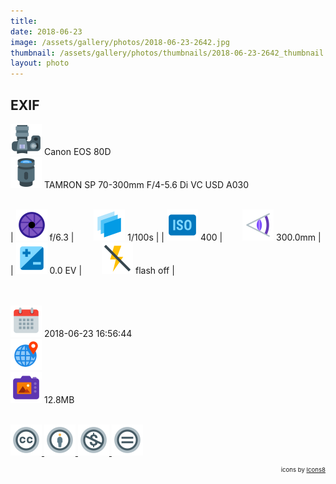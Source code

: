 ```yaml
---
title: ‎
date: 2018-06-23
image: /assets/gallery/photos/2018-06-23-2642.jpg
thumbnail: /assets/gallery/photos/thumbnails/2018-06-23-2642_thumbnail.jpg
layout: photo
---
```

<style>
  div.container {
    width: 100% !important;
    max-width: none !important;
  }
  img.main-img {
    width: 100% !important;
    height: auto !important;
    max-width: 1500px !important;
    max-height: none !important;
  }
  img.exif {
    width: 50px;
    height: 50px;
  }
</style>

## EXIF
<img src='/assets/images/icons/camera.png' class='exif'> Canon EOS 80D  
<img src='/assets/images/icons/lens.png' class='exif'> TAMRON SP 70-300mm F/4-5.6 Di VC USD A030
<br><br>

| <img src='/assets/images/icons/aperture.png' class='exif'> f/6.3 | &emsp;&emsp;<img src='/assets/images/icons/shutter-speed.png' class='exif'> 1/100s |
| <img src='/assets/images/icons/iso.png' class='exif'> 400 | &emsp;&emsp;<img src='/assets/images/icons/focal-length.png' class='exif'> 300.0mm |
| <img src='/assets/images/icons/exposure.png' class='exif'> 0.0 EV | &emsp;&emsp;<img src='/assets/images/icons/flash-off.png' class='exif'> flash off |

<br><br>
<img src='/assets/images/icons/calendar.png' class='exif'> 2018-06-23 16:56:44  
<img src='/assets/images/icons/location.png' class='exif'>   
<img src='/assets/images/icons/image.png' class='exif'> 12.8MB

<br>
<a href='https://creativecommons.org/licenses/by-nc-nd/2.0/' class='no-underline'>
  <img src='/assets/images/icons/ccl/cc.png'>
  <img src='/assets/images/icons/ccl/by.png'>
  <img src='/assets/images/icons/ccl/nc.png'>
  <img src='/assets/images/icons/ccl/nd.png'>
</a>

<span style='float: right; font-size: 0.6rem'>icons by <a target="_blank" href="https://icons8.com">Icons8</a></span>
<br>

